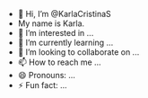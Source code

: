 - 👋 Hi, I’m @KarlaCristinaS
- My name is Karla.
- 👀 I’m interested in ...
- 🌱 I’m currently learning ...
- 💞️ I’m looking to collaborate on ...
- 📫 How to reach me ...
- 😄 Pronouns: ...
- ⚡ Fun fact: ...

<!---
KarlaCristinaS/KarlaCristinaS is a ✨ special ✨ repository because its `README.md` (this file) appears on your GitHub profile.
You can click the Preview link to take a look at your changes.
--->
